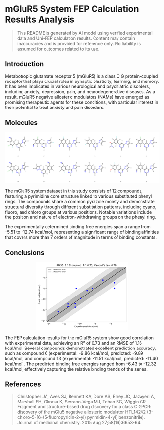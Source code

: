 # mGluR5 System FEP Calculation Results Analysis

> This README is generated by AI model using verified experimental data and Uni-FEP calculation results. Content may contain inaccuracies and is provided for reference only. No liability is assumed for outcomes related to its use.

## Introduction

Metabotropic glutamate receptor 5 (mGluR5) is a class C G protein-coupled receptor that plays crucial roles in synaptic plasticity, learning, and memory. It has been implicated in various neurological and psychiatric disorders, including anxiety, depression, pain, and neurodegenerative diseases. As a result, mGluR5 negative allosteric modulators (NAMs) have emerged as promising therapeutic agents for these conditions, with particular interest in their potential to treat anxiety and pain disorders.

## Molecules

![Molecular structures of representative compounds](mol_grid.png)

The mGluR5 system dataset in this study consists of 12 compounds, featuring a pyrimidine core structure linked to various substituted phenyl rings. The compounds share a common pyrazole moiety and demonstrate structural diversity through different substitution patterns, including cyano, fluoro, and chloro groups at various positions. Notable variations include the position and nature of electron-withdrawing groups on the phenyl ring.

The experimentally determined binding free energies span a range from -5.51 to -12.74 kcal/mol, representing a significant range of binding affinities that covers more than 7 orders of magnitude in terms of binding constants.

## Conclusions

<p align="center"><img src="result_dG.png" width="300"></p>

The FEP calculation results for the mGluR5 system show good correlation with experimental data, achieving an R² of 0.73 and an RMSE of 1.16 kcal/mol. Several compounds demonstrated excellent prediction accuracy, such as compound 6 (experimental: -9.86 kcal/mol, predicted: -9.89 kcal/mol) and compound 13 (experimental: -11.51 kcal/mol, predicted: -11.40 kcal/mol). The predicted binding free energies ranged from -6.43 to -12.32 kcal/mol, effectively capturing the relative binding trends of the series.

## References

> Christopher JA, Aves SJ, Bennett KA, Dore AS, Errey JC, Jazayeri A, Marshall FH, Okrasa K, Serrano-Vega MJ, Tehan BG, Wiggin GR. Fragment and structure-based drug discovery for a class C GPCR: discovery of the mGlu5 negative allosteric modulator HTL14242 (3-chloro-5-[6-(5-fluoropyridin-2-yl) pyrimidin-4-yl] benzonitrile). Journal of medicinal chemistry. 2015 Aug 27;58(16):6653-64. 